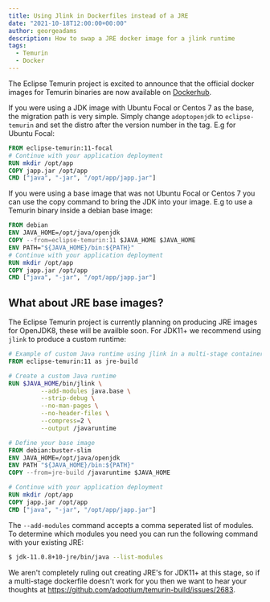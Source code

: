 ```yaml
---
title: Using Jlink in Dockerfiles instead of a JRE
date: "2021-10-18T12:00:00+00:00"
author: georgeadams
description: How to swap a JRE docker image for a jlink runtime
tags:
  - Temurin
  - Docker
---
```


The Eclipse Temurin project is excited to announce that the official docker images for Temurin binaries are now available on [Dockerhub](https://hub.docker.com/_/eclipse-temurin).

If you were using a JDK image with Ubuntu Focal or Centos 7 as the base, the migration path is very simple. Simply change `adoptopenjdk` to `eclipse-temurin` and set the distro after the version number in the tag. E.g for Ubuntu Focal:

```dockerfile
FROM eclipse-temurin:11-focal
# Continue with your application deployment
RUN mkdir /opt/app
COPY japp.jar /opt/app
CMD ["java", "-jar", "/opt/app/japp.jar"]
```

If you were using a base image that was not Ubuntu Focal or Centos 7 you can use the copy command to bring the JDK into your image. E.g to use a Temurin binary inside a debian base image:

```dockerfile
FROM debian
ENV JAVA_HOME=/opt/java/openjdk
COPY --from=eclipse-temurin:11 $JAVA_HOME $JAVA_HOME
ENV PATH="${JAVA_HOME}/bin:${PATH}"
# Continue with your application deployment
RUN mkdir /opt/app
COPY japp.jar /opt/app
CMD ["java", "-jar", "/opt/app/japp.jar"]
```

## What about JRE base images?

The Eclipse Temurin project is currently planning on producing JRE images for OpenJDK8, these will be availble soon. For JDK11+ we recommend using `jlink` to produce a custom runtime:

```dockerfile
# Example of custom Java runtime using jlink in a multi-stage container build
FROM eclipse-temurin:11 as jre-build

# Create a custom Java runtime
RUN $JAVA_HOME/bin/jlink \
         --add-modules java.base \
         --strip-debug \
         --no-man-pages \
         --no-header-files \
         --compress=2 \
         --output /javaruntime

# Define your base image
FROM debian:buster-slim
ENV JAVA_HOME=/opt/java/openjdk
ENV PATH "${JAVA_HOME}/bin:${PATH}"
COPY --from=jre-build /javaruntime $JAVA_HOME

# Continue with your application deployment
RUN mkdir /opt/app
COPY japp.jar /opt/app
CMD ["java", "-jar", "/opt/app/japp.jar"]
```

The `--add-modules` command accepts a comma seperated list of modules. To determine which modules you need you can run the following command with your existing JRE:

```bash
$ jdk-11.0.8+10-jre/bin/java --list-modules
```

We aren't completely ruling out creating JRE's for JDK11+ at this stage, so if a multi-stage dockerfile doesn't work for you then we want to hear your thoughts at https://github.com/adoptium/temurin-build/issues/2683.